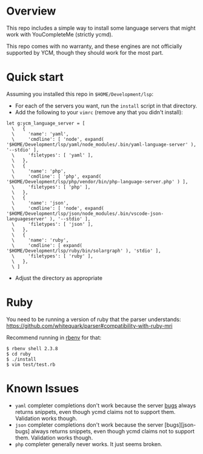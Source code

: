 # Overview

This repo includes a simple way to install some language servers that might work
with YouCompleteMe (strictly ycmd). 

This repo comes with no warranty, and these engines are not officially supported
by YCM, though they should work for the most part.

# Quick start

Assuming you installed this repo in `$HOME/Development/lsp`:

* For each of the servers you want, run the `install` script in that directory.
* Add the following to your `vimrc` (remove any that you didn't install):

```viml
let g:ycm_language_server = [
  \   {
  \     'name': 'yaml',
  \     'cmdline': [ 'node', expand( '$HOME/Development/lsp/yaml/node_modules/.bin/yaml-language-server' ), '--stdio' ],
  \     'filetypes': [ 'yaml' ],
  \   },
  \   {
  \     'name': 'php',
  \     'cmdline': [ 'php', expand( '$HOME/Development/lsp/php/vendor/bin/php-language-server.php' ) ],
  \     'filetypes': [ 'php' ],
  \   },
  \   {
  \     'name': 'json',
  \     'cmdline': [ 'node', expand( '$HOME/Development/lsp/json/node_modules/.bin/vscode-json-languageserver' ), '--stdio' ],
  \     'filetypes': [ 'json' ],
  \   },
  \   {
  \     'name': 'ruby',
  \     'cmdline': [ expand( '$HOME/Development/lsp/ruby/bin/solargraph' ), 'stdio' ],
  \     'filetypes': [ 'ruby' ],
  \   },
  \ ]
```

* Adjust the directory as appropriate

# Ruby

You need to be running a version of ruby that the parser understands:
https://github.com/whitequark/parser#compatibility-with-ruby-mri

Recommend running in [rbenv][] for that:

```
$ rbenv shell 2.3.8
$ cd ruby
$ ./install
$ vim test/test.rb
```

# Known Issues

- `yaml` completer completions don't work because the server [bugs][yaml-bug]
  always returns snippets, even though ycmd claims not to support them.
  Validation works though.
- `json` completer completions don't work because the server [bugs][json-bugs]
  always returns snippets, even though ycmd claims not to support them.
  Validation works though.
- `php` completer generally never works. It just seems broken.


[yaml-bug]: https://github.com/redhat-developer/yaml-language-server/issues/161
[json-bug]: https://github.com/vscode-langservers/vscode-json-languageserver-bin/issues/2
[rbenv]: https://github.com/rbenv/rbenv
